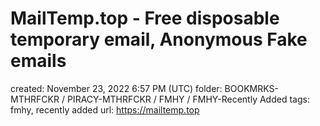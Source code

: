 # MailTemp.top - Free disposable temporary email, Anonymous Fake emails

created: November 23, 2022 6:57 PM (UTC)
folder: BOOKMRKS-MTHRFCKR / PIRACY-MTHRFCKR / FMHY / FMHY-Recently Added
tags: fmhy, recently added
url: https://mailtemp.top